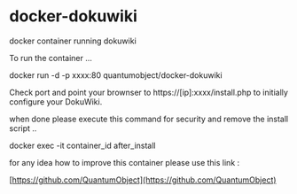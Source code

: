 # docker-dokuwiki
docker container running dokuwiki


To run the container ...

docker run -d -p xxxx:80 quantumobject/docker-dokuwiki

Check port and point your brownser to https://[ip]:xxxx/install.php  to initially configure your DokuWiki.

when done please execute this command for security and remove the install script ..

docker exec -it container_id after_install

for any idea how to improve this container please use this link :

[https://github.com/QuantumObject](https://github.com/QuantumObject)
